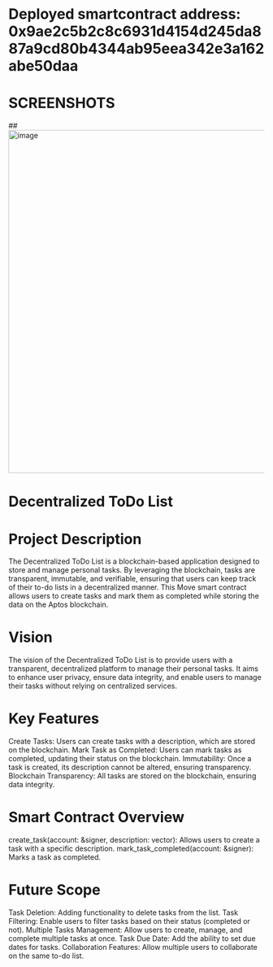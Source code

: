 # Deployed smartcontract address: 0x9ae2c5b2c8c6931d4154d245da887a9cd80b4344ab95eea342e3a162abe50daa
# SCREENSHOTS
##<img width="675" alt="image" src="https://github.com/user-attachments/assets/a67abf62-0487-403f-ad4a-ee5733b6aec3">
# Decentralized ToDo List
# Project Description
The Decentralized ToDo List is a blockchain-based application designed to store and manage personal tasks. By leveraging the blockchain, tasks are transparent, immutable, and verifiable, ensuring that users can keep track of their to-do lists in a decentralized manner. This Move smart contract allows users to create tasks and mark them as completed while storing the data on the Aptos blockchain.
# Vision
The vision of the Decentralized ToDo List is to provide users with a transparent, decentralized platform to manage their personal tasks. It aims to enhance user privacy, ensure data integrity, and enable users to manage their tasks without relying on centralized services.
# Key Features
Create Tasks: Users can create tasks with a description, which are stored on the blockchain.
Mark Task as Completed: Users can mark tasks as completed, updating their status on the blockchain.
Immutability: Once a task is created, its description cannot be altered, ensuring transparency.
Blockchain Transparency: All tasks are stored on the blockchain, ensuring data integrity.
# Smart Contract Overview
create_task(account: &signer, description: vector<u8>): Allows users to create a task with a specific description.
mark_task_completed(account: &signer): Marks a task as completed.
# Future Scope
Task Deletion: Adding functionality to delete tasks from the list.
Task Filtering: Enable users to filter tasks based on their status (completed or not).
Multiple Tasks Management: Allow users to create, manage, and complete multiple tasks at once.
Task Due Date: Add the ability to set due dates for tasks.
Collaboration Features: Allow multiple users to collaborate on the same to-do list.
